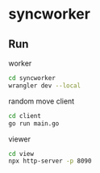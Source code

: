 # syncworker
## Run
worker
```bash
cd syncworker
wrangler dev --local
```

random move client
```bash
cd client
go run main.go 
```


viewer
```bash
cd view
npx http-server -p 8090
```

